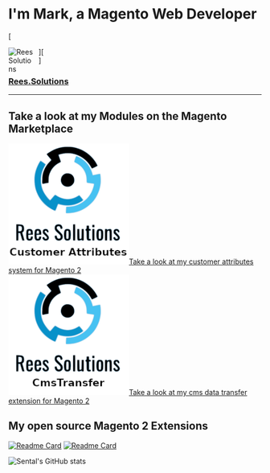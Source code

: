 # I'm Mark, a Magento Web Developer

[<div style="background-color=#fff">][<img align="left" alt="Rees Solutions" width="50px" src="http://www.rees.solutions/static/rees-solutions-logo.svg" style="padding-right:10px;" />][website][</div>]
### [Rees.Solutions][website]

---

## Take a look at my Modules on the Magento Marketplace
![customerAttributes](./img/customer-attributes.webp)[Take a look at my customer attributes system for Magento 2][customerAttributes]<br/>
![cmsTransfer](./img/cms-transfer.webp)[Take a look at my cms data transfer extension for Magento 2][cmsTransfer]

## My open source Magento 2 Extensions
[![Readme Card](https://github-readme-stats.vercel.app/api/pin/?username=sental&repo=elastic-status)](https://github.com/Sental/elastic-status)
[![Readme Card](https://github-readme-stats.vercel.app/api/pin/?username=sental&repo=db-override)](https://github.com/Sental/db-override)

![Sental's GitHub stats](https://github-readme-stats.vercel.app/api?username=sental&show_icons=true&theme=synthwave&count_private=true)

[website]: http://www.rees.solutions
[customerAttributes]: https://marketplace.magento.com/reessolutions-customerattributes.html
[cmsTransfer]: https://marketplace.magento.com/reessolutions-cms-transfer.html

<!--
**Sental/sental** is a ✨ _special_ ✨ repository because its `README.md` (this file) appears on your GitHub profile.

Here are some ideas to get you started:

- 🔭 I’m currently working on ...
- 🌱 I’m currently learning ...
- 👯 I’m looking to collaborate on ...
- 🤔 I’m looking for help with ...
- 💬 Ask me about ...
- 📫 How to reach me: ...
- 😄 Pronouns: ...
- ⚡ Fun fact: ...
-->
